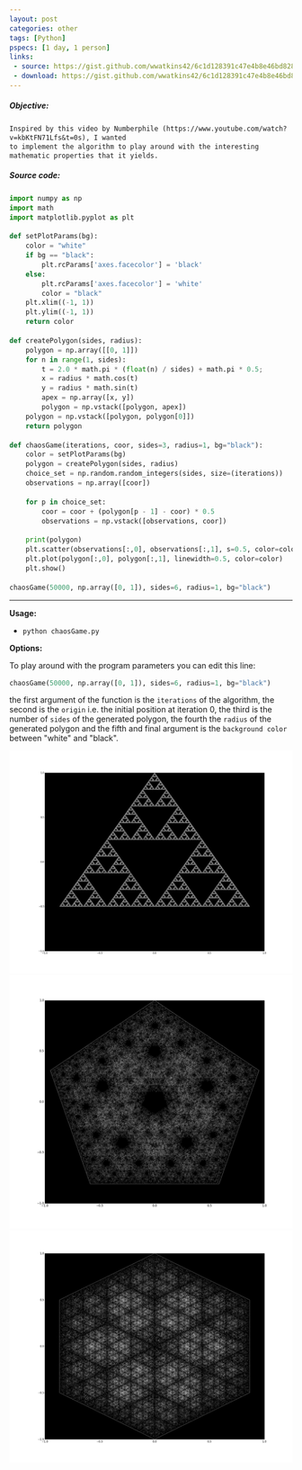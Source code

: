 ```yaml
---
layout: post
categories: other
tags: [Python]
pspecs: [1 day, 1 person]
links:
 - source: https://gist.github.com/wwatkins42/6c1d128391c47e4b8e46bd828f8a086c
 - download: https://gist.github.com/wwatkins42/6c1d128391c47e4b8e46bd828f8a086c/archive/38ab364229e9dba0643a4b1a2c4b96339ceef08c.zip
---
```


##### Objective:
```
Inspired by this video by Numberphile (https://www.youtube.com/watch?v=kbKtFN71Lfs&t=0s), I wanted
to implement the algorithm to play around with the interesting mathematic properties that it yields.
```
##### Source code:
``` python
import numpy as np
import math
import matplotlib.pyplot as plt

def setPlotParams(bg):
    color = "white"
    if bg == "black":
        plt.rcParams['axes.facecolor'] = 'black'
    else:
        plt.rcParams['axes.facecolor'] = 'white'
        color = "black"
    plt.xlim((-1, 1))
    plt.ylim((-1, 1))
    return color

def createPolygon(sides, radius):
    polygon = np.array([[0, 1]])
    for n in range(1, sides):
        t = 2.0 * math.pi * (float(n) / sides) + math.pi * 0.5;
        x = radius * math.cos(t)
        y = radius * math.sin(t)
        apex = np.array([x, y])
        polygon = np.vstack([polygon, apex])
    polygon = np.vstack([polygon, polygon[0]])
    return polygon

def chaosGame(iterations, coor, sides=3, radius=1, bg="black"):
    color = setPlotParams(bg)
    polygon = createPolygon(sides, radius)
    choice_set = np.random.random_integers(sides, size=(iterations))
    observations = np.array([coor])

    for p in choice_set:
        coor = coor + (polygon[p - 1] - coor) * 0.5
        observations = np.vstack([observations, coor])

    print(polygon)
    plt.scatter(observations[:,0], observations[:,1], s=0.5, color=color, alpha=0.33)
    plt.plot(polygon[:,0], polygon[:,1], linewidth=0.5, color=color)
    plt.show()

chaosGame(50000, np.array([0, 1]), sides=6, radius=1, bg="black")
```
---
**Usage:**
* `python chaosGame.py`

**Options:**

To play around with the program parameters you can edit this line:
``` python
chaosGame(50000, np.array([0, 1]), sides=6, radius=1, bg="black")
```
the first argument of the function is the `iterations` of the algorithm,
the second is the `origin` i.e. the initial position at iteration 0, the third
is the number of `sides` of the generated polygon, the fourth the `radius` of
the generated polygon and the fifth and final argument is the `background color`
between "white" and "black".


![](https://raw.githubusercontent.com/wwatkins42/wwatkins42.github.io/master/images/poly_3.png)
![](https://raw.githubusercontent.com/wwatkins42/wwatkins42.github.io/master/images/poly_5.png)
![](https://raw.githubusercontent.com/wwatkins42/wwatkins42.github.io/master/images/poly_6.png)

